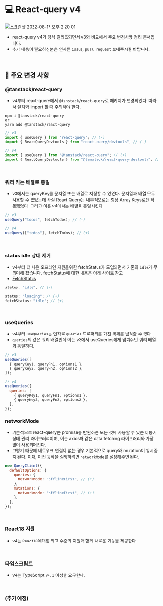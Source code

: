 # 💻 React-query v4

![스크린샷 2022-08-17 오후 2 20 01](https://user-images.githubusercontent.com/64779472/185040681-2352e8c8-b2d7-40f7-893d-3ee2270904c9.png)

- react-query v4가 정식 릴리즈되면서 v3와 비교해서 주요 변경사항 정리 문서입니다.
- 추가 내용이 필요하신분은 언제든 `issue`, `pull request` 보내주시길 바랍니다.

<br />

## 📃 주요 변경 사항

### @tanstack/react-query

- v4부터 react-query에서 `@tanstack/react-query`로 패키지가 변경되었다. 따라서 설치와 import 할 때 주의해야 한다.

```
npm i @tanstack/react-query
or
yarn add @tanstack/react-query
```

```js
// v3
import { useQuery } from "react-query"; // (-)
import { ReactQueryDevtools } from "react-query/devtools"; // (-)

// v4
import { useQuery } from "@tanstack/react-query"; // (+)
import { ReactQueryDevtools } from "@tanstack/react-query-devtools"; // (+)
```

<br />

### 쿼리 키는 배열로 통일

- v3에서는 queryKey를 문자열 또는 배열로 지정할 수 있었다. 문자열과 배열 모두 사용할 수 있었는데 사실 React Query는 내부적으로는 항상 Array Keys로만 작동했었다. 그리고 이를 v4에서는 배열로 통일시킨다.

```js
// v3
useQuery("todos", fetchTodos); // (-)

// v4
useQuery(["todos"], fetchTodos); // (+)
```

<br />

### status idle 상태 제거

- v4부터 더 나은 오프라인 지원을위한 fetchStatus가 도입되면서 기존의 `idle`가 무의미해 졌습니다. fetchStatus에 대한 내용은 아래 사이트 참고
- [FetchStatus](https://tanstack.com/query/v4/docs/guides/queries#why-two-different-states)

```js
status: "idle"; // (-)

status: "loading"; // (+)
fetchStatus: "idle"; // (+)
```

<br />

### useQueries

- v4부터 `useQueries`는 인자로 `queries` 프로퍼티를 가진 객체를 넘겨줄 수 있다.
- `queries`의 값은 쿼리 배열인데 이는 v3에서 useQueries에게 넘겨주던 쿼리 배열과 동일하다.

```js
// v3
useQueries([
  { queryKey1, queryFn1, options1 },
  { queryKey2, queryFn2, options2 },
]);

// v4
useQueries({
  queries: [
    { queryKey1, queryFn1, options1 },
    { queryKey2, queryFn2, options2 },
  ],
});
```

### networkMode

- 기본적으로 react-query는 promise를 반환하는 모든 것에 사용할 수 있는 비동기 상태 관리 라이브러리이며, 이는 axios와 같은 data fetching 라이브러리와 가장 많이 사용되어진다.
- 그렇기 때문에 네트워크 연결이 없는 경우 기본적으로 query와 mutation이 일시중지 된다. 이때, 이전 동작을 실행하려면 `networkMode`를 설정해주면 된다.

```js
new QueryClient({
  defaultOptions: {
    queries: {
      networkMode: "offlineFirst", // (+)
    },
    mutations: {
      networkmode: "offlineFirst", // (+)
    },
  },
});
```

<br />

### React18 지원

- v4는 `React18`에대한 최고 수준의 지원과 함께 새로운 기능을 제공한다.

<br />

### 타입스크립트

- v4는 TypeScript `v4.1` 이상을 요구한다.

<br />

### (추가 예정)
